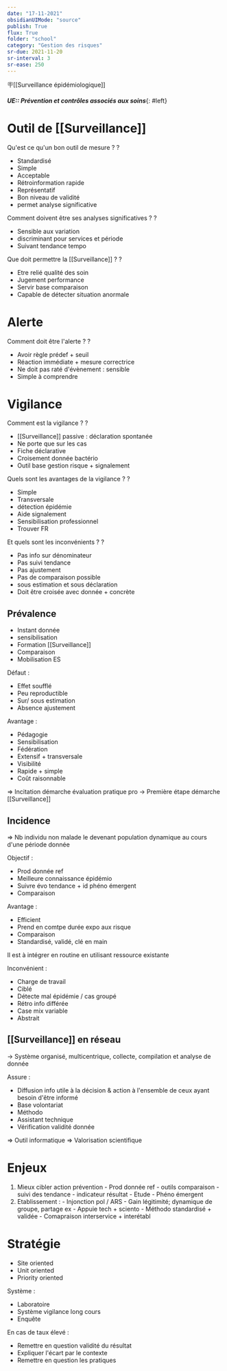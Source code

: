 ```yaml
---
date: "17-11-2021"
obsidianUIMode: "source"
publish: True
flux: True
folder: "school"
category: "Gestion des risques"
sr-due: 2021-11-20
sr-interval: 3
sr-ease: 250
---
```


🪧[[Surveillance épidémiologique]]

***UE:: Prévention et contrôles associés aux soins***{: #left}  

# Outil de [[Surveillance]]
Qu'est ce qu'un bon outil de mesure ?
?
- Standardisé
- Simple
- Acceptable
- Rétroinformation rapide
- Représentatif
- Bon niveau de validité
- permet analyse significative

Comment doivent être ses analyses significatives ?
?
- Sensible aux variation
- discriminant pour services et période
- Suivant tendance tempo

Que doit permettre la [[Surveillance]] ?
?
- Etre relié qualité des soin
- Jugement performance
- Servir base comparaison
- Capable de détecter situation anormale

# Alerte
Comment doit être l'alerte ?
?
- Avoir règle prédef + seuil
- Réaction immédiate + mesure correctrice
- Ne doit pas raté d'évènement : sensible
- Simple à comprendre

# Vigilance
Comment est la vigilance ? 
?
- [[Surveillance]] passive : déclaration spontanée
- Ne porte que sur les cas
- Fiche déclarative
- Croisement donnée bactério
- Outil base gestion risque + signalement

Quels sont les avantages de la vigilance ?
?
- Simple
- Transversale
- détection épidémie
- Aide signalement
- Sensibilisation professionnel
- Trouver FR

Et quels sont les inconvénients ?
?
- Pas info sur dénominateur
- Pas suivi tendance
- Pas ajustement
- Pas de comparaison possible
- sous estimation et sous déclaration
- Doit être croisée avec donnée + concrète

## Prévalence
- Instant donnée
- sensibilisation
- Formation [[Surveillance]]
- Comparaison
- Mobilisation ES 

Défaut :
- Effet soufflé
- Peu reproductible
- Sur/ sous estimation
- Absence ajustement

Avantage :
- Pédagogie
- Sensibilisation
- Fédération
- Extensif + transversale
- Visibilité
- Rapide + simple
- Coût raisonnable

⇒ Incitation démarche évaluation pratique pro 
→ Première étape démarche [[Surveillance]]

## Incidence
⇒ Nb individu non malade le devenant population dynamique au cours d'une période donnée

Objectif :
- Prod donnée ref
- Meilleure connaissance épidémio
- Suivre évo tendance + id phéno émergent
- Comparaison

Avantage :
- Efficient
- Prend en comtpe durée expo aux risque
- Comparaison
- Standardisé, validé, clé en main

Il est à intégrer en routine en utilisant ressource existante

Inconvénient :
- Charge de travail
- Ciblé
- Détecte mal épidémie / cas groupé
- Rétro info différée
- Case mix variable
- Abstrait

## [[Surveillance]] en réseau
→ Système organisé, multicentrique, collecte, compilation et analyse de donnée

Assure :
- Diffusion info utile à la décision & action à l'ensemble de ceux ayant besoin d'être informé
- Base volontariat
- Méthodo
- Assistant technique
- Vérification validité donnée

=> Outil informatique
⇒ Valorisation scientifique

# Enjeux
1. Mieux cibler action prévention
		- Prod donnée ref
		- outils comparaison
		- suivi des tendance
		- indicateur résultat
		- Etude
		- Phéno émergent
2. Etablissement : 
		- Injonction pol / ARS
		- Gain légitimité; dynamique de groupe, partage ex
		- Appuie tech + sciento 
		- Méthodo standardisé + validée
		- Comapraison interservice + interétabl

# Stratégie
- Site oriented
- Unit oriented
- Priority oriented

Système :
- Laboratoire
- Système vigilance long cours
- Enquête

En cas de taux élevé :
- Remettre en question validité du résultat
- Expliquer l'écart par le contexte
- Remettre en question les pratiques